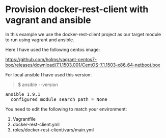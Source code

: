 # Provision docker-rest-client with vagrant and ansible

In this example we use the docker-rest-client project as our target module to run using vagrant and ansible.

Here I have used the following centos image:

https://github.com/holms/vagrant-centos7-box/releases/download/7.1.1503.001/CentOS-7.1.1503-x86_64-netboot.box

For local ansible I have used this version:

>$ ansible --version

<pre>
ansible 1.9.1
  configured module search path = None
</pre>

You need to edit the following to match your environment:

1. Vagrantfile
2. docker-rest-client.yml
3. roles/docker-rest-client/vars/main.yml
